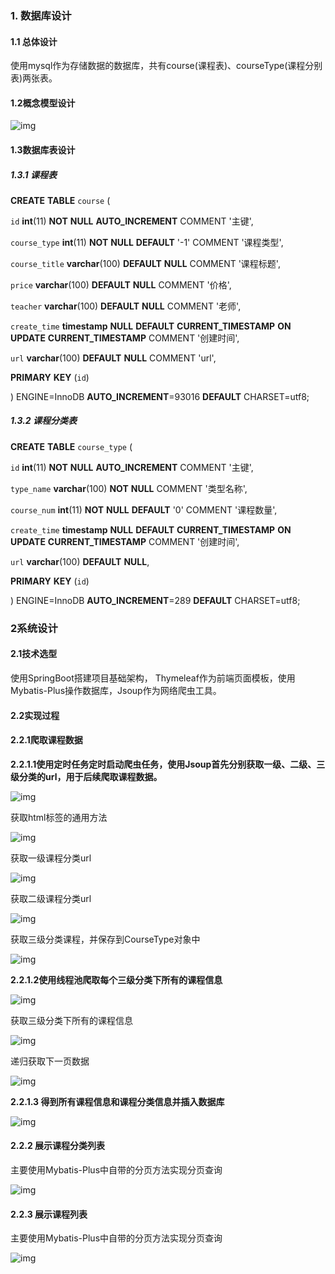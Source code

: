 ### 1. **数据库设计**

#### 1.1 **总体设计**

使用mysql作为存储数据的数据库，共有course(课程表)、courseType(课程分别表)两张表。

 

#### **1.2概念模型设计**

![img](.\images\wps1.jpg) 

#### **1.3数据库表设计**

##### **1.3.1 课程表**

**CREATE** **TABLE** `course` (

 `id` **int**(11) **NOT** **NULL** **AUTO_INCREMENT** COMMENT '主键',

 `course_type` **int**(11) **NOT** **NULL** **DEFAULT** '-1' COMMENT '课程类型',

 `course_title` **varchar**(100) **DEFAULT** **NULL** COMMENT '课程标题',

 `price` **varchar**(100) **DEFAULT** **NULL** COMMENT '价格',

 `teacher` **varchar**(100) **DEFAULT** **NULL** COMMENT '老师',

 `create_time` **timestamp** **NULL** **DEFAULT** **CURRENT_TIMESTAMP** **ON** **UPDATE** **CURRENT_TIMESTAMP** COMMENT '创建时间',

 `url` **varchar**(100) **DEFAULT** **NULL** COMMENT 'url',

 **PRIMARY** **KEY** (`id`)

) ENGINE=InnoDB **AUTO_INCREMENT**=93016 **DEFAULT** CHARSET=utf8;

 

 

##### **1.3.2 课程分类表**

**CREATE** **TABLE** `course_type` (

 `id` **int**(11) **NOT** **NULL** **AUTO_INCREMENT** COMMENT '主键',

 `type_name` **varchar**(100) **NOT** **NULL** COMMENT '类型名称',

 `course_num` **int**(11) **NOT** **NULL** **DEFAULT** '0' COMMENT '课程数量',

 `create_time` **timestamp** **NULL** **DEFAULT** **CURRENT_TIMESTAMP** **ON** **UPDATE** **CURRENT_TIMESTAMP** COMMENT '创建时间',

 `url` **varchar**(100) **DEFAULT** **NULL**,

 **PRIMARY** **KEY** (`id`)

) ENGINE=InnoDB **AUTO_INCREMENT**=289 **DEFAULT** CHARSET=utf8;

 

 

### **2系统设计**

#### **2.1技术选型**

使用SpringBoot搭建项目基础架构， Thymeleaf作为前端页面模板，使用Mybatis-Plus操作数据库，Jsoup作为网络爬虫工具。

 

#### **2.2实现过程**

#### **2.2.1爬取课程数据**

**2.2.1.1使用定时任务定时启动爬虫任务，使用Jsoup首先分别获取一级、二级、三级分类的url，用于后续爬取课程数据。**

![img](.\images\wps2.jpg) 

 

获取html标签的通用方法

![img](.\images\wps3.jpg) 

 

获取一级课程分类url

![img](.\images\wps4.jpg) 

 

获取二级课程分类url

![img](.\images\wps5.jpg) 

 

 

获取三级分类课程，并保存到CourseType对象中

![img](.\images\wps6.jpg) 

 

**2.2.1.2使用线程池爬取每个三级分类下所有的课程信息**

![img](.\images\wps7.jpg) 

 

获取三级分类下所有的课程信息

![img](.\images\wps8.jpg) 

 

递归获取下一页数据

![img](.\images\wps9.jpg) 

 

**2.2.1.3 得到所有课程信息和课程分类信息并插入数据库**

![img](.\images\wps10.jpg) 

 

#### **2.2.2 展示课程分类列表**

主要使用Mybatis-Plus中自带的分页方法实现分页查询

![img](.\images\wps11.jpg) 

 

#### **2.2.3 展示课程列表**

主要使用Mybatis-Plus中自带的分页方法实现分页查询

![img](.\images\wps12.jpg) 

 